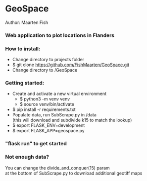 # GeoSpace
Author: Maarten Fish


### Web application to plot locations in Flanders

### How to install:
- Change directory to projects folder
- $ git clone https://github.com/FishMaarten/GeoSpace.git
- Change directory to /GeoSpace

### Getting started:
- Create and activate a new virtual environment
  - $ python3 -m venv venv
  - $ source venv/bin/activate
- $ pip install -r requirements.txt
- Populate data, run SubScrape.py in /data  
(this will download and subdivide k15 to match the lookup)
- $ export FLASK_ENV=development
- $ export FLASK_APP=geospace.py

### "flask run" to get started

### Not enough data?
You can change the divide_and_conquer(15) param  
at the bottom of SubScrape.py to download additional geotiff maps
